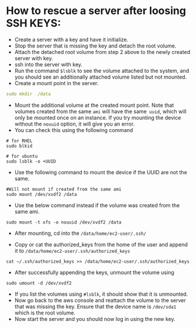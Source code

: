 # How to rescue a server after loosing SSH KEYS:

 - Create a server with a key and have it initialize.
 - Stop the server that is missing the key and detach the root volume.
 - Attach the detached root volume from step 2 above to the newly created server
   with key.
 - ssh into the server with key.
 - Run the command `$lsblk` to see the volume attached to the system, and you should see
   an additionally attached volume listed but not mounted.
 - Create a mount point in the server.
```yaml
sudo mkdir  /data
```
 - Mount the additional volume at the created mount point. Note that volumes created
  from the same `ami` will have the same` uuid`, which will only be mounted once on an instance.
  If you try mounting the device without the `nouuid` option, it will give you an error.
 - You can check this using the following command
```
# for RHEL
sudo blkid 

# for ubuntu
sudo lsblk -o +UUID   
```
 - Use the following command to mount the device if the UUID are not the same.   
```
#Will not mount if created from the same ami
sudo mount /dev/xvdf2 /data   
```
 - Use the below command instead if the volume was created from the same ami.
```
sudo mount -t xfs -o nouuid /dev/xvdf2 /data
```
 - After mounting, cd into the `/data/home/ec2-user/.ssh/`

- Copy or cat the authorized_keys from the home of the user and append it to
    `/data/home/ec2-user/.ssh/authorized_keys`
```
cat ~/.ssh/authorized_keys >> /data/home/ec2-user/.ssh/authorized_keys
```
- After successfully appending the keys, unmount the volume using
```
sudo umount -d /dev/xvdf2
```
- If you list the volumes using `#lsblk`, it should show that it is unmounted.
- Now go back to the aws console and reattach the volume to the server that was missing
 the key. Ensure that the device name is `/dev/sda1` which is the root volume.
- Now start the server and you should now log in using the new key.
